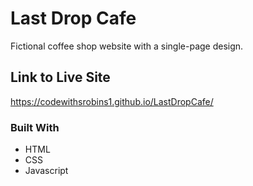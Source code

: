 # Last Drop Cafe

Fictional coffee shop website with a single-page design.

## Link to Live Site

https://codewithsrobins1.github.io/LastDropCafe/

### Built With

* HTML
* CSS
* Javascript
